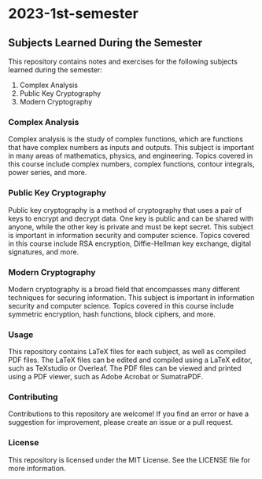 # 2023-1st-semester

## Subjects Learned During the Semester

This repository contains notes and exercises for the following subjects learned during the semester:

1. Complex Analysis
2. Public Key Cryptography
3. Modern Cryptography

### Complex Analysis

Complex analysis is the study of complex functions, which are functions that have complex numbers as inputs and outputs. This subject is important in many areas of mathematics, physics, and engineering. Topics covered in this course include complex numbers, complex functions, contour integrals, power series, and more.

### Public Key Cryptography

Public key cryptography is a method of cryptography that uses a pair of keys to encrypt and decrypt data. One key is public and can be shared with anyone, while the other key is private and must be kept secret. This subject is important in information security and computer science. Topics covered in this course include RSA encryption, Diffie-Hellman key exchange, digital signatures, and more.

### Modern Cryptography

Modern cryptography is a broad field that encompasses many different techniques for securing information. This subject is important in information security and computer science. Topics covered in this course include symmetric encryption, hash functions, block ciphers, and more.

### Usage

This repository contains LaTeX files for each subject, as well as compiled PDF files. The LaTeX files can be edited and compiled using a LaTeX editor, such as TeXstudio or Overleaf. The PDF files can be viewed and printed using a PDF viewer, such as Adobe Acrobat or SumatraPDF.

### Contributing

Contributions to this repository are welcome! If you find an error or have a suggestion for improvement, please create an issue or a pull request.

### License

This repository is licensed under the MIT License. See the LICENSE file for more information.

